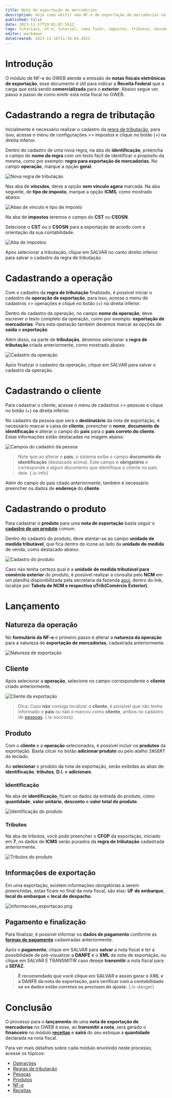 ```yaml
---
title: Nota de exportação de mercadorias 
description: Veja como emitir uma NF-e de exportação de mercadorias no GWEB.
published: false
date: 2023-11-17T19:01:07.551Z
tags: tutoriais, nf-e, tutorial, como fazer, impostos, tributos, movimentos, compras, exportação
editor: markdown
dateCreated: 2023-11-16T11:56:04.282Z
---
```


# Introdução

O módulo de NF-e do GWEB atende a emissão de **notas fiscais eletrônicas de exportação**, esse documento é útil para indicar a **Receita Federal** que a carga que está sendo **comercializada** para o **exterior**.
Abaixo segue um passo a passo de como emitir esta nota fiscal no GWEB.

# Cadastrando a regra de tributação

Inicialmente é necessário realizar o cadastro da [regra de tributação](/configuracoes/impostos/regras-de-tributacao), para isso, acesse o menu de configurações >> impostos e clique no botão (+) na direita inferior.

Dentro do cadastro de uma nova regra, na aba de **identificação**, preencha o campo do **nome da regra** com um texto fácil de identificar o propósito da mesma, como por exemplo: **regra para exportação de mercadorias**.
No campo **operação**, marque a opção **geral**.

![Nova regra de tributação](/tutoriais/nota-exportacao/nova_regra.png)

Nas aba de **vínculos**, deixe a opção **sem vínculo agora** marcada.
Na aba seguinte, de **tipo de imposto**, marque a opção **ICMS**, como mostrado abaixo:

![Abas de vínculo e tipo de imposto](/tutoriais/nota-exportacao/nova_regra_2_3.png)

Na aba de **impostos** teremos o campo do **CST** ou **CSOSN**.

Selecione o **CST** ou o **CSOSN** para a exportação de acordo com a orientação da sua contabilidade.

![Aba de impostos](/tutoriais/nota-exportacao/nova_regra_4.png)

Após selecionar a tributação, clique em <span class="mat-button mat-accent">SALVAR</span> no canto direito inferior para salvar o cadastro da regra de tributação.

# Cadastrando a operação

Com o cadastro da **regra de tributação** finalizado, é possível iniciar o cadastro da **operação de exportação**, para isso, acesse o menu de cadastros >> operações e clique no botão (+) na direita inferior.

Dentro do cadastro da operação, no campo **nome da operação**, deve escrever o texto completo da operação, como por exemplo: **exportação de mercadorias**.
Para esta operação também devemos marcar as opções de **saída** e **exportação**.

Além disso, na parte de **tributação**, devemos selecionar a **regra de tributação** criada anteriormente, como mostrado abaixo:

![Cadastro da operação](/tutoriais/nota-exportacao/cadastro_operacao.png)

Após finalizar o cadastro da operação, clique em <span class="mat-button mat-accent">SALVAR</span> para salvar o cadastro da operação.

# Cadastrando o cliente

Para cadastrar o cliente, acesse o menu de cadastros >> pessoas e clique no botão (+) na direita inferior.

No cadastro da pessoa que será o **destinatário** da nota de exportação, é necessário marcar a caixa de **cliente**, preencher o **nome**, **documento de identificação** e alterar o campo do **país** para o **país correto do cliente**.
Estas informações estão destacadas na imagem abaixo:

![Campos do cadastro da pessoa](/tutoriais/nota-exportacao/cadastro_pessoa.png)

> Note que ao alterar o **país**, o sistema exibe o campo **documento de identificação** (destacado acima). Este campo é **obrigatório** e corresponde a algum documento que identifique o cliente no país dele.
{.is-info}

Além do campo do país citado anteriormente, também é necessário preencher os dados de **endereço** do **cliente**.

# Cadastrando o produto

Para cadastrar o **produto** para uma **nota de exportação** basta seguir o [**cadastro de um produto**](/cadastros/produtos) comum.

Dentro do cadastro do produto, deve atentar-se ao campo **unidade de medida tributável**, que fica dentro do ícone <span class="mdi mdi-plus"></span> ao lado da **unidade de medida** de venda, como destacado abaixo:

![Cadastro do produto](/tutoriais/nota-exportacao/cadastro_produto.png)

Caso não tenha certeza qual é a **unidade de medida tributável para comércio exterior** do produto, é possível realizar a consulta pelo **NCM** em um planilha disponibilizada pela secretaria da fazenda [aqui](https://www.nfe.fazenda.gov.br/portal/listaConteudo.aspx?tipoConteudo=/NJarYc9nus=), dentro do link, localize por **Tabela de NCM e respectiva uTrib(Comércio Exterior)**.

# Lançamento

## Natureza da operação
No **formulário da NF-e** o primeiro passo é alterar a **natureza da operação** para a natureza de **exportação de mercadorias**, cadastrada anteriormente.

![Natureza de exportação](/tutoriais/nota-exportacao/natura_operacao_exportacao.png)

## Cliente

Após selecionar a **operação**, selecione no campo correspondente o **cliente** criado anteriormente.

![Cliente da exportação](/tutoriais/nota-exportacao/cliente_exportacao.png)

> Dica:
> Caso **não** consiga localizar o **cliente**, é possível que não tenha informado o **país** ou não o marcou como **cliente**, ambos no cadastro de [pessoas](/cadastros/pessoas).
{.is-success}

## Produto

Com o **cliente** e a **operação** selecionados, é possível incluir os **produtos** da exportação. Basta clicar no botão **adicionar produto** ou pelo atalho <kbd>INSERT</kbd> do teclado.

Ao **selecionar** o produto da nota de exportação, serão exibidas as abas de: **identificação**, **tributos**, **D.I.** e **adicionais**.

### Identificação
Na aba de **identificação**, ficam os dados da entrada do produto, como **quantidade**, **valor unitário**, **desconto** e **valor total do produto**.

![Identificação do produto](/tutoriais/nota-exportacao/produto_exportacao_identificacao.png)

### Tributos

Na aba de tributos, você pode preencher o **CFOP** da exportação, iniciado em **7**, os dados de **ICMS** serão puxados da **regra de tributação** cadastrada anteriormente.

![Tributos do produto](/tutoriais/nota-exportacao/produto_exportacao_tributos.png)

## Informações de exportação

Em uma exportação, existem informações obrigatórias a serem preenchidas, estas ficam no final da nota fiscal, são elas: **UF de embarque**, **local do embarque** e **local de despacho**.

![informacoes_exportacao.png](/tutoriais/nota-exportacao/informacoes_exportacao.png)

## Pagamento e finalização

Para finalizar, é possível informar os **dados de pagamento** conforme as [**formas de pagamento**](/cadastros/pagamentos) cadastradas anteriormente.

Após o **pagamento**, clique em <span class="mat-button mat-accent">SALVAR</span> para **salvar** a nota fiscal e ter a possibilidade de pré-visualizar a **DANFE** e o **XML** da nota de exportação, ou clique em <span class="mat-button">SALVAR E TRANSMITIR</span> caso deseje **transmitir** a nota fiscal para a **SEFAZ**.

> **É recomendado que você clique em <span class="mat-button mat-accent">SALVAR</span> e assim gerar o XML e a DANFE da nota de exportação, para verificar com a contabilidade se os dados estão corretos ou precisam de ajuste.**
{.is-danger}

# Conclusão
O processo para o **lançamento** de uma **nota de exportação de mercadorias** no GWEB é esse, ao **transmitir a nota**, será gerado o **financeiro** no módulo [**receitas**](/financeiro/receitas) e **sairá** do seu estoque a **quantidade** declarada na nota fiscal.

Para ver mais detalhes sobre cada módulo envolvido neste processo, acesse os tópicos:

- [Operações](/pt-br/cadastros/operacoes)
- [Regras de tributação](/configuracoes/impostos/regras-de-tributacao)
- [Pessoas](/pt-br/cadastros/pessoas)
- [Produtos](/pt-br/cadastros/produtos)
- [NF-e](/pt-br/tutoriais/como-emitir-uma-nfe)
- [Receitas](/pt-br/financeiro/receitas)